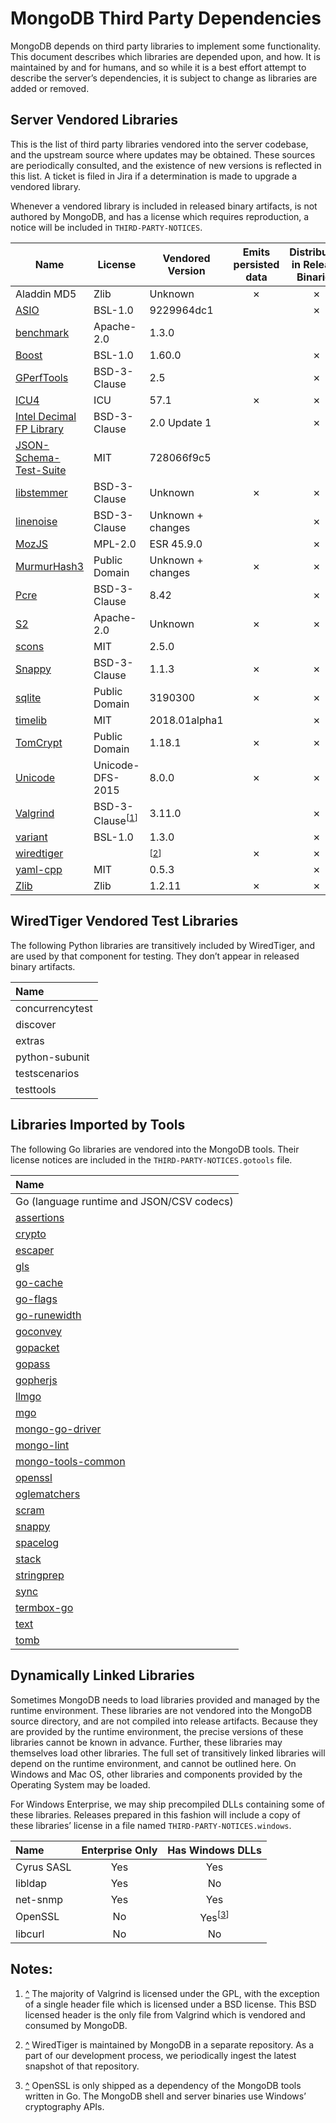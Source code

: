 # MongoDB Third Party Dependencies

MongoDB depends on third party libraries to implement some
functionality. This document describes which libraries are depended
upon, and how. It is maintained by and for humans, and so while it is a
best effort attempt to describe the server’s dependencies, it is subject
to change as libraries are added or removed.

## Server Vendored Libraries

This is the list of third party libraries vendored into the server
codebase, and the upstream source where updates may be obtained. These
sources are periodically consulted, and the existence of new versions is
reflected in this list. A ticket is filed in Jira if a determination is
made to upgrade a vendored library.

Whenever a vendored library is included in released binary artifacts, is
not authored by MongoDB, and has a license which requires reproduction,
a notice will be included in
`THIRD-PARTY-NOTICES`.

| Name                       | License           | Vendored Version  | Emits persisted data | Distributed in Release Binaries |
| ---------------------------| ----------------- | ------------------| :------------------: | :-----------------------------: |
| Aladdin MD5                | Zlib              | Unknown           |          ✗           |                ✗                |
| [ASIO]                     | BSL-1.0           | 9229964dc1        |                      |                ✗                |
| [benchmark]                | Apache-2.0        | 1.3.0             |                      |                                 |
| [Boost]                    | BSL-1.0           | 1.60.0            |                      |                ✗                |
| [GPerfTools]               | BSD-3-Clause      | 2.5               |                      |                ✗                |
| [ICU4]                     | ICU               | 57.1              |          ✗           |                ✗                |
| [Intel Decimal FP Library] | BSD-3-Clause      | 2.0 Update 1      |                      |                ✗                |
| [JSON-Schema-Test-Suite]   | MIT               | 728066f9c5        |                      |                                 |
| [libstemmer]               | BSD-3-Clause      | Unknown           |          ✗           |                ✗                |
| [linenoise]                | BSD-3-Clause      | Unknown + changes |                      |                ✗                |
| [MozJS]                    | MPL-2.0           | ESR 45.9.0        |                      |                ✗                |
| [MurmurHash3]              | Public Domain     | Unknown + changes |          ✗           |                ✗                |
| [Pcre]                     | BSD-3-Clause      | 8.42              |                      |                ✗                |
| [S2]                       | Apache-2.0        | Unknown           |          ✗           |                ✗                |
| [scons]                    | MIT               | 2.5.0             |                      |                                 |
| [Snappy]                   | BSD-3-Clause      | 1.1.3             |          ✗           |                ✗                |
| [sqlite]                   | Public Domain     | 3190300           |          ✗           |                ✗                |
| [timelib]                  | MIT               | 2018.01alpha1     |                      |                ✗                |
| [TomCrypt]                 | Public Domain     | 1.18.1            |          ✗           |                ✗                |
| [Unicode]                  | Unicode-DFS-2015  | 8.0.0             |          ✗           |                ✗                |
| [Valgrind]                 | BSD-3-Clause<sup>\[<a href="#note_vg" id="ref_vg">1</a>]</sup> | 3.11.0 |       |                ✗                |
| [variant]                  | BSL-1.0           | 1.3.0             |                      |                ✗                |
| [wiredtiger]               |                   | <sup>\[<a href="#note_wt" id="ref_wt">2</a>]</sup> | ✗ |  ✗                |
| [yaml-cpp]                 | MIT               | 0.5.3             |                      |                ✗                |
| [Zlib]                     | Zlib              | 1.2.11            |          ✗           |                ✗                |

[ASIO]: https://github.com/chriskohlhoff/asio
[benchmark]: https://github.com/google/benchmark
[Boost]: http://www.boost.org/
[GPerfTools]: https://github.com/gperftools/gperftools
[ICU4]: http://site.icu-project.org/download/
[Intel Decimal FP Library]: https://software.intel.com/en-us/articles/intel-decimal-floating-point-math-library
[JSON-Schema-Test-Suite]: https://github.com/json-schema-org/JSON-Schema-Test-Suite
[libstemmer]: https://github.com/snowballstem/snowball
[linenoise]: https://github.com/antirez/linenoise
[MozJS]: https://www.mozilla.org/en-US/security/known-vulnerabilities/firefox-esr
[MurmurHash3]: https://github.com/aappleby/smhasher/blob/master/src/MurmurHash3.cpp
[Pcre]: http://www.pcre.org/
[S2]: https://github.com/google/s2geometry
[scons]: https://github.com/SCons/scons
[Snappy]: https://github.com/google/snappy/releases
[sqlite]: https://sqlite.org/
[timelib]: https://github.com/derickr/timelib
[TomCrypt]: https://github.com/libtom/libtomcrypt/releases
[Unicode]: http://www.unicode.org/versions/enumeratedversions.html
[Valgrind]: http://valgrind.org/downloads/current.html
[variant]: https://github.com/mpark/variant
[wiredtiger]: https://github.com/wiredtiger/wiredtiger
[yaml-cpp]: https://github.com/jbeder/yaml-cpp/releases
[Zlib]: https://zlib.net/

## WiredTiger Vendored Test Libraries

The following Python libraries are transitively included by WiredTiger,
and are used by that component for testing. They don’t appear in
released binary artifacts.

| Name            |
| :-------------- |
| concurrencytest |
| discover        |
| extras          |
| python-subunit  |
| testscenarios   |
| testtools       |

## Libraries Imported by Tools

The following Go libraries are vendored into the MongoDB tools. Their
license notices are included in the `THIRD-PARTY-NOTICES.gotools` file.

| Name                                                                |
| :------------------------------------------------------------------ |
| Go (language runtime and JSON/CSV codecs)                           |
| [assertions](https://github.com/smartystreets/assertions)           |
| [crypto](https://golang.org/x/crypto)                               |
| [escaper](https://github.com/10gen/escaper)                         |
| [gls](https://github.com/jtolds/gls)                                |
| [go-cache](https://github.com/patrickmn/go-cache)                   |
| [go-flags](https://github.com/jessevdk/go-flags)                    |
| [go-runewidth](https://github.com/mattn/go-runewidth)               |
| [goconvey](https://github.com/smartystreets/goconvey)               |
| [gopacket](https://github.com/google/gopacket)                      |
| [gopass](https://github.com/howeyc/gopass)                          |
| [gopherjs](https://github.com/gopherjs/gopherjs)                    |
| [llmgo](https://github.com/10gen/llmgo)                             |
| [mgo](https://github.com/10gen/mgo)                                 |
| [mongo-go-driver](https://github.com/mongodb/mongo-go-driver)       |
| [mongo-lint](https://github.com/3rf/mongo-lint)                     |
| [mongo-tools-common](https://github.com/mongodb/mongo-tools-common) |
| [openssl](https://github.com/10gen/openssl)                         |
| [oglematchers](https://github.com/jacobsa/oglematchers)             |
| [scram](https://github.com/xdg/scram)                               |
| [snappy](https://github.com/golang/snappy)                          |
| [spacelog](https://github.com/spacemonkeygo/spacelog)               |
| [stack](https://github.com/go-stack/stack)                          |
| [stringprep](https://github.com/xdg/stringprep)                     |
| [sync](https://golang.org/x/sync)                                   |
| [termbox-go](https://github.com/nsf/termbox-go)                     |
| [text](https://golang.org/x/text)                                   |
| [tomb](https://gopkg.in/tomb.v2)                                    |

## Dynamically Linked Libraries

Sometimes MongoDB needs to load libraries provided and managed by the
runtime environment. These libraries are not vendored into the MongoDB
source directory, and are not compiled into release artifacts. Because
they are provided by the runtime environment, the precise versions of
these libraries cannot be known in advance. Further, these libraries may
themselves load other libraries. The full set of transitively linked
libraries will depend on the runtime environment, and cannot be outlined
here. On Windows and Mac OS, other libraries and components provided by
the Operating System may be loaded.

For Windows Enterprise, we may ship precompiled DLLs containing some of
these libraries. Releases prepared in this fashion will include a copy
of these libraries’ license in a file named
`THIRD-PARTY-NOTICES.windows`.

| Name       | Enterprise Only | Has Windows DLLs |
| :--------- | :-------------: | :--------------: |
| Cyrus SASL |       Yes       |     Yes          |
| libldap    |       Yes       |     No           |
| net-snmp   |       Yes       |     Yes          |
| OpenSSL    |       No        |     Yes<sup>\[<a href="#note_ssl" id="ref_ssl">3</a>]</sup>    |
| libcurl    |       No        |     No           |


## Notes:

1. <a id="note_vg" href="#ref_vg">^</a>
    The majority of Valgrind is licensed under the GPL, with the exception of a single
    header file which is licensed under a BSD license. This BSD licensed header is the only
    file from Valgrind which is vendored and consumed by MongoDB.

2. <a id="note_wt" href="#ref_wt">^</a>
    WiredTiger is maintained by MongoDB in a separate repository. As a part of our
    development process, we periodically ingest the latest snapshot of that repository.

3. <a id="note_ssl" href="#ref_ssl">^</a>
    OpenSSL is only shipped as a dependency of the MongoDB tools written in Go. The MongoDB
    shell and server binaries use Windows’ cryptography APIs.
